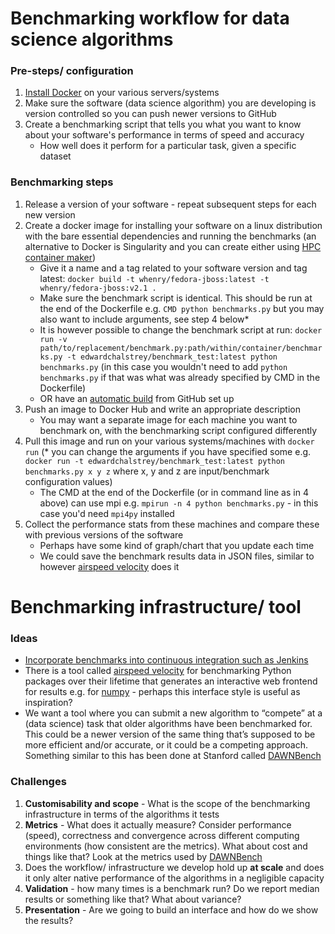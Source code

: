 Benchmarking workflow for data science algorithms
======

### Pre-steps/ configuration

1) [Install Docker](https://docs.docker.com/v17.09/engine/installation/) on your various servers/systems
2) Make sure the software (data science algorithm) you are developing is version controlled so you can push newer versions to GitHub
3) Create a benchmarking script that tells you what you want to know about your software's performance in terms of speed and accuracy
    - How well does it perform for a particular task, given a specific dataset

### Benchmarking steps

1) Release a version of your software - repeat subsequent steps for each new version
2) Create a docker image for installing your software on a linux distribution with the bare essential dependencies and running the benchmarks (an alternative to Docker is Singularity and you can create either using [HPC container maker](https://github.com/NVIDIA/hpc-container-maker))
    - Give it a name and a tag related to your software version and tag latest: ```docker build -t whenry/fedora-jboss:latest -t whenry/fedora-jboss:v2.1 .```
    - Make sure the benchmark script is identical. This should be run at the end of the Dockerfile e.g. ```CMD python benchmarks.py``` but you may also want to include arguments, see step 4 below*
    - It is however possible to change the benchmark script at run: ```docker run -v path/to/replacement/benchmark.py:path/within/container/benchmarks.py -t edwardchalstrey/benchmark_test:latest python benchmarks.py``` (in this case you wouldn't need to add ```python benchmarks.py``` if that was what was already specified by CMD in the Dockerfile)
    - OR have an [automatic build](https://docs.docker.com/docker-hub/builds/) from GitHub set up
3) Push an image to Docker Hub and write an appropriate description
    - You may want a separate image for each machine you want to benchmark on, with the benchmarking script configured differently
4) Pull this image and run on your various systems/machines with ```docker run``` (* you can change the arguments if you have specified some e.g. ```docker run -t edwardchalstrey/benchmark_test:latest python benchmarks.py x y z``` where x, y and z are input/benchmark configuration values)
    - The CMD at the end of the Dockerfile (or in command line as in 4 above) can use mpi e.g. ```mpirun -n 4 python benchmarks.py``` - in this case you'd need ```mpi4py``` installed
5) Collect the performance stats from these machines and compare these with previous versions of the software
    - Perhaps have some kind of graph/chart that you update each time
    - We could save the benchmark results data in JSON files, similar to however [airspeed velocity](https://asv.readthedocs.io/en/stable/using.html) does it

Benchmarking infrastructure/ tool
=======

### Ideas

- [Incorporate benchmarks into continuous integration such as Jenkins](https://www.researchgate.net/publication/274738961_Including_Performance_Benchmarks_into_Continuous_Integration_to_Enable_DevOps)
 - There is a tool called [airspeed velocity](https://asv.readthedocs.io/en/stable/index.html) for benchmarking Python packages over their lifetime that generates an interactive web frontend for results e.g. for [numpy](https://pv.github.io/numpy-bench/) - perhaps this interface style is useful as inspiration?
 - We want a tool where you can submit a new algorithm to “compete” at a (data science) task that older algorithms have been benchmarked for. This could be a newer version of the same thing that’s supposed to be more efficient and/or accurate, or it could be a competing approach. Something similar to this has been done at Stanford called [DAWNBench](https://dawn.cs.stanford.edu/benchmark/)
 
 ### Challenges
 
 1. **Customisability and scope** - What is the scope of the benchmarking infrastructure in terms of the algorithms it tests
 2. **Metrics** - What does it actually measure? Consider performance (speed), correctness and convergence across different computing environments (how consistent are the metrics). What about cost and things like that? Look at the metrics used by [DAWNBench](https://dawn.cs.stanford.edu/benchmark/)
 3. Does the workflow/ infrastructure we develop hold up **at scale** and does it only alter native performance of the algorithms in a negligible capacity
 4. **Validation** - how many times is a benchmark run? Do we report median results or something like that? What about variance?
 5. **Presentation** - Are we going to build an interface and how do we show the results?
 
 
